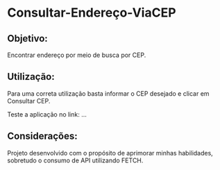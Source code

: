 # Consultar-Endereço-ViaCEP

## Objetivo:

Encontrar endereço por meio de busca por CEP.

## Utilização:

Para uma correta utilização basta informar o CEP desejado e clicar em Consultar CEP.

Teste a aplicação no link: ...

## Considerações:

Projeto desenvolvido com o propósito de aprimorar minhas habilidades, sobretudo o consumo de API utilizando FETCH.
